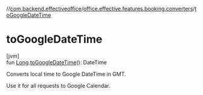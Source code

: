 //[com.backend.effectiveoffice](../../index.md)/[office.effective.features.booking.converters](index.md)/[toGoogleDateTime](to-google-date-time.md)

# toGoogleDateTime

[jvm]\
fun [Long](https://kotlinlang.org/api/latest/jvm/stdlib/kotlin/-long/index.html).[toGoogleDateTime](to-google-date-time.md)(): DateTime

Converts local time to Google DateTime in GMT.

Use it for all requests to Google Calendar.
